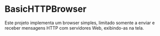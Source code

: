 # BasicHTTPBrowser
Este projeto implementa um browser simples, limitado somente a enviar e receber mensagens HTTP com servidores Web, exibindo-as na tela. 
